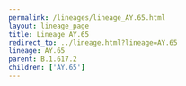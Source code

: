 ```yaml
---
permalink: /lineages/lineage_AY.65.html
layout: lineage_page
title: Lineage AY.65
redirect_to: ../lineage.html?lineage=AY.65
lineage: AY.65
parent: B.1.617.2
children: ['AY.65']
---
```

